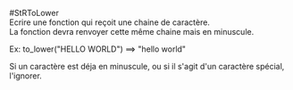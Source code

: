 #StRToLower  
Ecrire une fonction qui reçoit une chaine de caractère.  
La fonction devra renvoyer cette même chaine mais en minuscule.  

Ex: to_lower("HELLO WORLD") ==> "hello world"  

Si un caractère est déja en minuscule, ou si il s'agit d'un caractère spécial, l'ignorer.  
